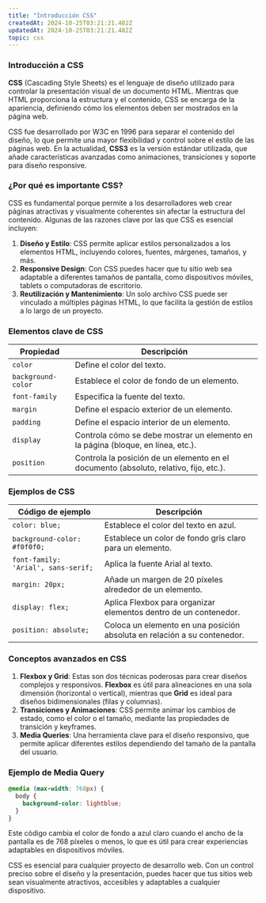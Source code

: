 ```yaml
---
title: "Introducción CSS"  
createdAt: 2024-10-25T03:21:21.482Z  
updatedAt: 2024-10-25T03:21:21.482Z  
topic: css  
---
```


### Introducción a CSS

**CSS** (Cascading Style Sheets) es el lenguaje de diseño utilizado para controlar la presentación visual de un documento HTML. Mientras que HTML proporciona la estructura y el contenido, CSS se encarga de la apariencia, definiendo cómo los elementos deben ser mostrados en la página web.

CSS fue desarrollado por W3C en 1996 para separar el contenido del diseño, lo que permite una mayor flexibilidad y control sobre el estilo de las páginas web. En la actualidad, **CSS3** es la versión estándar utilizada, que añade características avanzadas como animaciones, transiciones y soporte para diseño responsive.

### ¿Por qué es importante CSS?

CSS es fundamental porque permite a los desarrolladores web crear páginas atractivas y visualmente coherentes sin afectar la estructura del contenido. Algunas de las razones clave por las que CSS es esencial incluyen:

1. **Diseño y Estilo**: CSS permite aplicar estilos personalizados a los elementos HTML, incluyendo colores, fuentes, márgenes, tamaños, y más.
2. **Responsive Design**: Con CSS puedes hacer que tu sitio web sea adaptable a diferentes tamaños de pantalla, como dispositivos móviles, tablets o computadoras de escritorio.
3. **Reutilización y Mantenimiento**: Un solo archivo CSS puede ser vinculado a múltiples páginas HTML, lo que facilita la gestión de estilos a lo largo de un proyecto.

### Elementos clave de CSS

| Propiedad   | Descripción                                                |
|-------------|------------------------------------------------------------|
| `color`     | Define el color del texto.                                  |
| `background-color` | Establece el color de fondo de un elemento.          |
| `font-family` | Especifica la fuente del texto.                           |
| `margin`    | Define el espacio exterior de un elemento.                  |
| `padding`   | Define el espacio interior de un elemento.                  |
| `display`   | Controla cómo se debe mostrar un elemento en la página (bloque, en línea, etc.). |
| `position`  | Controla la posición de un elemento en el documento (absoluto, relativo, fijo, etc.). |

### Ejemplos de CSS

| Código de ejemplo       | Descripción                             |
|-------------------------|-----------------------------------------|
| `color: blue;` | Establece el color del texto en azul. |
| `background-color: #f0f0f0;` | Establece un color de fondo gris claro para un elemento. |
| `font-family: 'Arial', sans-serif;` | Aplica la fuente Arial al texto. |
| `margin: 20px;` | Añade un margen de 20 píxeles alrededor de un elemento. |
| `display: flex;` | Aplica Flexbox para organizar elementos dentro de un contenedor. |
| `position: absolute;` | Coloca un elemento en una posición absoluta en relación a su contenedor. |

### Conceptos avanzados en CSS

1. **Flexbox y Grid**: Estas son dos técnicas poderosas para crear diseños complejos y responsivos. **Flexbox** es útil para alineaciones en una sola dimensión (horizontal o vertical), mientras que **Grid** es ideal para diseños bidimensionales (filas y columnas).
2. **Transiciones y Animaciones**: CSS permite animar los cambios de estado, como el color o el tamaño, mediante las propiedades de transición y keyframes.
3. **Media Queries**: Una herramienta clave para el diseño responsivo, que permite aplicar diferentes estilos dependiendo del tamaño de la pantalla del usuario.

### Ejemplo de Media Query

```css
@media (max-width: 768px) {
  body {
    background-color: lightblue;
  }
}
```

Este código cambia el color de fondo a azul claro cuando el ancho de la pantalla es de 768 píxeles o menos, lo que es útil para crear experiencias adaptables en dispositivos móviles.

CSS es esencial para cualquier proyecto de desarrollo web. Con un control preciso sobre el diseño y la presentación, puedes hacer que tus sitios web sean visualmente atractivos, accesibles y adaptables a cualquier dispositivo.